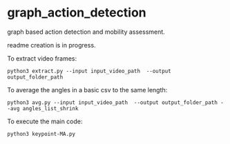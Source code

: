 # graph_action_detection
graph based action detection and mobility assessment.

readme creation is in progress.

To extract video frames:
```
python3 extract.py --input input_video_path  --output output_folder_path
```
To average the angles in a basic csv to the same length:
```
python3 avg.py --input input_video_path  --output output_folder_path --avg angles_list_shrink
```

To execute the main code:
```
python3 keypoint-MA.py
```
